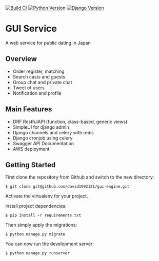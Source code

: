 [![Build CI](https://github.com/david1992121/gui-engine/actions/workflows/config.yml/badge.svg)](https://github.com/david1992121/gui-engine/actions/workflows/config.yml)
[![Python Version](https://img.shields.io/badge/Python-v3.7.5-blue)](https://www.python.org)
[![Django Version](https://img.shields.io/badge/Django-v3.1.2-blue)](https://www.djangoproject.com)

# GUI Service
A web service for public dating in Japan

## Overview

- Order register, matching
- Search casts and guests
- Group chat and private chat
- Tweet of users
- Notification and profile

## Main Features

- DRF RestfulAPI (function, class-based, generic views) 
- SimpleUI for django admin
- Django channels and celery with redis
- Django cronjob using celery
- Swagger API Documentation
- AWS deployment

## Getting Started

First clone the repository from Github and switch to the new directory:

    $ git clone git@github.com/david1992121/gui-engine.git
    
Activate the virtualenv for your project.
    
Install project dependencies:

    $ pip install -r requirements.txt
    
    
Then simply apply the migrations:

    $ python manage.py migrate
    

You can now run the development server:

    $ python manage.py runserver